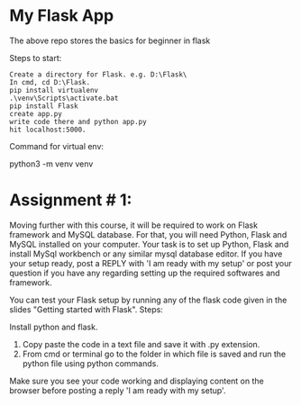# My Flask App

The above repo stores the basics for beginner in flask

Steps to start:

    Create a directory for Flask. e.g. D:\Flask\
    In cmd, cd D:\Flask.
    pip install virtualenv
    .\venv\Scripts\activate.bat
    pip install Flask
    create app.py
    write code there and python app.py
    hit localhost:5000.

Command for virtual env:

python3 -m venv venv

# Assignment # 1:

Moving further with this course, it will be required to work on Flask framework and MySQL database. For that, you will need Python, Flask and MySQL installed on your computer. Your task is to set up Python, Flask and install MySql workbench or any similar mysql database editor. If you have your setup ready, post a REPLY with 'I am ready with my setup' or post your question if you have any regarding setting up the required softwares and framework.

You can test your Flask setup by running any of the flask code given in the slides "Getting started with Flask".
Steps:

Install python and flask.

1. Copy paste the code in a text file and save it with .py extension.
2. From cmd or terminal go to the folder in which file is saved and run the python file using python commands.

Make sure you see your code working and displaying content on the browser before posting a reply 'I am ready with my setup'.
